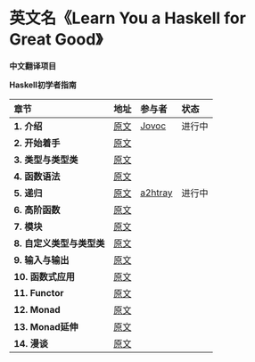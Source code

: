 # 英文名《Learn You a Haskell for Great Good》

**中文翻译项目**

**Haskell初学者指南**

|章节|地址|参与者|状态|
|:---|:---|:---|:---|
|**1. 介绍**|[原文](http://learnyouahaskell.com/introduction)|[Jovoc](https://github.com/Jovoc)|进行中|
|**2. 开始着手**|[原文](http://learnyouahaskell.com/starting-out)|||
|**3. 类型与类型类**|[原文](http://learnyouahaskell.com/types-and-typeclasses)|||
|**4. 函数语法**|[原文](http://learnyouahaskell.com/syntax-in-functions)|||
|**5. 递归**|[原文](http://learnyouahaskell.com/recursion)|[a2htray](https://github.com/a2htray)|进行中|
|**6. 高阶函数**|[原文](http://learnyouahaskell.com/higher-order-functions)|||
|**7. 模块**|[原文](http://learnyouahaskell.com/modules)|||
|**8. 自定义类型与类型类**|[原文](http://learnyouahaskell.com/making-our-own-types-and-typeclasses)|||
|**9. 输入与输出**|[原文](http://learnyouahaskell.com/input-and-output)|||
|**10. 函数式应用**|[原文](http://learnyouahaskell.com/functionally-solving-problems)|||
|**11. Functor**|[原文](http://learnyouahaskell.com/functors-applicative-functors-and-monoids)|||
|**12. Monad**|[原文](http://learnyouahaskell.com/a-fistful-of-monads)|||
|**13. Monad延伸**|[原文](http://learnyouahaskell.com/for-a-few-monads-more)|||
|**14. 漫谈**|[原文](http://learnyouahaskell.com/zippers)|||